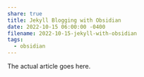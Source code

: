 ```yaml
---
share: true
title: Jekyll Blogging with Obsidian
date: 2022-10-15 06:00:00 -0400
filename: 2022-10-15-jekyll-with-obsidian
tags:
  - obsidian
---
```


The actual article goes here.
